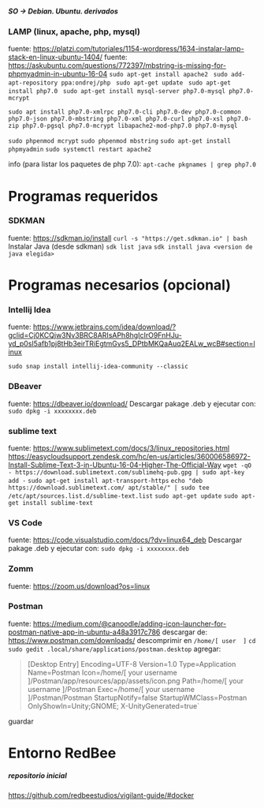 ##### SO -> Debian. Ubuntu. derivados
### LAMP (linux, apache, php, mysql)
fuente: https://platzi.com/tutoriales/1154-wordpress/1634-instalar-lamp-stack-en-linux-ubuntu-1404/
fuente: https://askubuntu.com/questions/772397/mbstring-is-missing-for-phpmyadmin-in-ubuntu-16-04
`sudo apt-get install apache2 `
`sudo add-apt-repository ppa:ondrej/php `
`sudo apt-get update `
`sudo apt-get install php7.0 `
`sudo apt-get install mysql-server php7.0-mysql php7.0-mcrypt`

`sudo apt install php7.0-xmlrpc php7.0-cli php7.0-dev php7.0-common php7.0-json php7.0-mbstring php7.0-xml php7.0-curl php7.0-xsl php7.0-zip php7.0-pgsql php7.0-mcrypt libapache2-mod-php7.0 php7.0-mysql `

`sudo phpenmod mcrypt`
`sudo phpenmod mbstring`
`sudo apt-get install phpmyadmin`
`sudo systemctl restart apache2`

info (para listar los paquetes de php 7.0):
`apt-cache pkgnames | grep php7.0`


# Programas requeridos

### **SDKMAN**
fuente: https://sdkman.io/install
`curl -s "https://get.sdkman.io" | bash` 
Instalar Java (desde sdkman)
`sdk list java`
`sdk install java <version de java elegida>`

# Programas necesarios (opcional)

### **Intellij Idea**
fuente: https://www.jetbrains.com/idea/download/?gclid=Cj0KCQjw3Nv3BRC8ARIsAPh8hgIcIrO9FnHJu-yd_p0sI5afb1pj8tHb3eirTRiEgtmGvs5_DPtbMKQaAuq2EALw_wcB#section=linux
              
`sudo snap install intellij-idea-community --classic`   
    
### **DBeaver**
fuente: https://dbeaver.io/download/
Descargar pakage .deb y ejecutar con:
`sudo dpkg -i xxxxxxxx.deb`

### **sublime text** 
fuente: https://www.sublimetext.com/docs/3/linux_repositories.html
https://easycloudsupport.zendesk.com/hc/en-us/articles/360006586972-Install-Sublime-Text-3-in-Ubuntu-16-04-Higher-The-Official-Way
`wget -qO - https://download.sublimetext.com/sublimehq-pub.gpg | sudo apt-key add -`
`sudo apt-get install apt-transport-https`
`echo "deb https://download.sublimetext.com/ apt/stable/" | sudo tee /etc/apt/sources.list.d/sublime-text.list`
`sudo apt-get update`
`sudo apt-get install sublime-text`

### **VS Code**
fuente: https://code.visualstudio.com/docs/?dv=linux64_deb
Descargar pakage .deb y ejecutar con:
`sudo dpkg -i xxxxxxxx.deb`

### **Zomm**
fuente: https://zoom.us/download?os=linux

### Postman
fuente: https://medium.com/@canoodle/adding-icon-launcher-for-postman-native-app-in-ubuntu-a48a3917c786
descargar de: https://www.postman.com/downloads/
descomprimir en  `/home/[ user  ]`
`cd `
`sudo gedit .local/share/applications/postman.desktop`
 agregar:
>[Desktop Entry]
Encoding=UTF-8
Version=1.0
Type=Application
Name=Postman
Icon=/home/[  your username  ]/Postman/app/resources/app/assets/icon.png
Path=/home/[  your username  ]/Postman
Exec=/home/[  your username  ]/Postman/Postman
StartupNotify=false
StartupWMClass=Postman
OnlyShowIn=Unity;GNOME;
X-UnityGenerated=true`


guardar
 

# Entorno RedBee
##### repositorio inicial
https://github.com/redbeestudios/vigilant-guide/#docker


